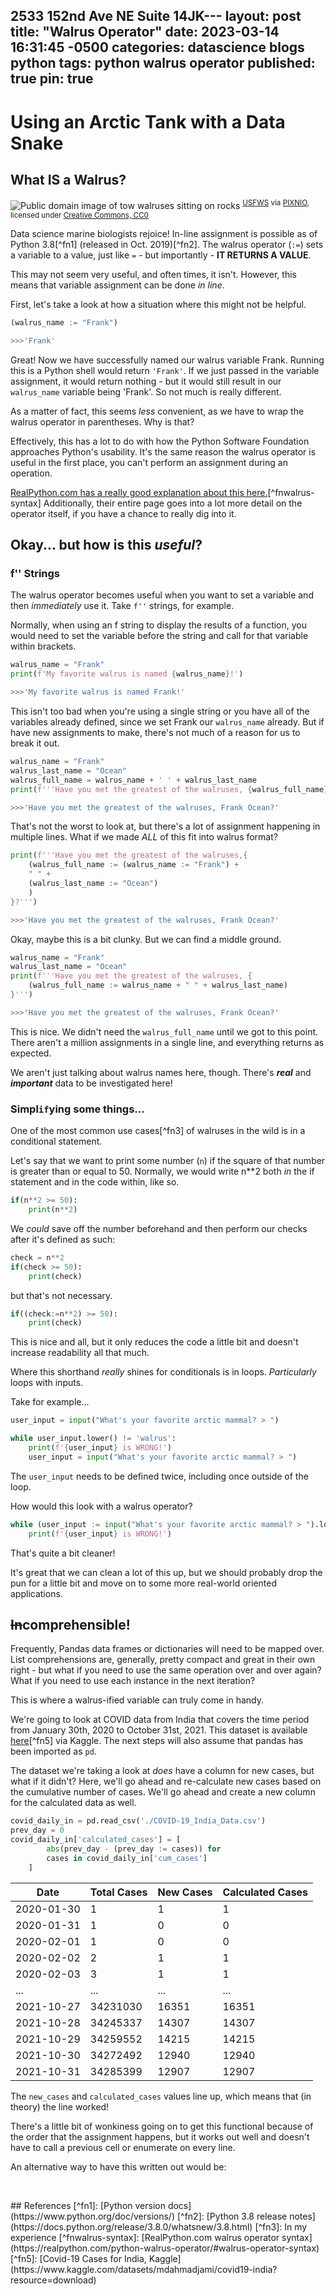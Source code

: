 2533 152nd Ave NE Suite 14JK---
layout: post
title:  "Walrus Operator"
date:   2023-03-14 16:31:45 -0500
categories: datascience blogs python
tags: python walrus operator
published: true
pin: true
---

# Using an Arctic Tank with a Data Snake
## What IS a Walrus?


![Public domain image of tow walruses sitting on rocks](/assets/2023-03-14/walrus-pixnio.jpg)
<sup>[USFWS](https://www.fws.gov/) via [PIXNIO](https://pixnio.com/fauna-animals/walrus/walrus-pair-on-rocky-beach), licensed under [Creative Commons, CC0](https://pixnio.com/creative-commons-license)</sup>

Data science marine biologists rejoice! In-line assignment is possible as of Python 3.8[^fn1] (released in Oct. 2019)[^fn2]. The walrus operator (`:=`) sets a variable to a value, just like `=` - but importantly - **IT RETURNS A VALUE**.

This may not seem very useful, and often times, it isn't. However, this means that variable assignment can be done _in line_.

First, let's take a look at how a situation where this might not be helpful.

```python
(walrus_name := "Frank")

>>>'Frank'
```
Great! Now we have successfully named our walrus
variable Frank.
Running this is a Python shell would return `'Frank'`.
If we just passed in the variable assignment, it would return
nothing - but it would still result in our `walrus_name`
variable being 'Frank'. So not much is really different.

As a matter of fact, this seems _less_ convenient, as we
have to wrap the walrus operator in parentheses. Why is
that?

Effectively, this has a lot to do with how the Python
Software Foundation approaches Python's usability. It's the
same reason the walrus operator is useful in the first place,
you can't perform an assignment during an operation.

[RealPython.com has a really good explanation about this here.](https://realpython.com/python-walrus-operator/#walrus-operator-syntax)[^fnwalrus-syntax]
Additionally, their entire page goes into a lot more detail on
the operator itself, if you have a chance to really dig
into it.

## Okay... but how is this _**useful**_?
### f'' Strings
The walrus operator becomes useful when you want to set a
variable and then _immediately_ use it.
Take `f''` strings, for example.

Normally, when using an f string to display the results of a
function, you would need to set the variable before the string
and call for that variable within brackets.

```python
walrus_name = "Frank"
print(f'My favorite walrus is named {walrus_name}!')

>>>'My favorite walrus is named Frank!'
```

This isn't too bad when you're using a single string or you
have all of the variables already defined, since we set Frank
our `walrus_name` already.
But if have new assignments to make, there's not much of a
reason for us to break it out.

```python
walrus_name = "Frank"
walrus_last_name = "Ocean"
walrus_full_name = walrus_name + ' ' + walrus_last_name
print(f'''Have you met the greatest of the walruses, {walrus_full_name}?''')

>>>'Have you met the greatest of the walruses, Frank Ocean?'
```

That's not the worst to look at, but there's a lot of
assignment happening in multiple lines.
What if we made *ALL* of this fit into walrus format?

```python
print(f'''Have you met the greatest of the walruses,{
    (walrus_full_name := (walrus_name := "Frank") +
    " " +
    (walrus_last_name := "Ocean")
    )
}?''')

>>>'Have you met the greatest of the walruses, Frank Ocean?'
```

Okay, maybe this is a bit clunky. But we can find a middle
ground.

```python
walrus_name = "Frank"
walrus_last_name = "Ocean"
print(f'''Have you met the greatest of the walruses, {
    (walrus_full_name := walrus_name + " " + walrus_last_name)
}''')

>>>'Have you met the greatest of the walruses, Frank Ocean?'
```

This is nice. We didn't need the `walrus_full_name` until we
got to this point. There aren't a million assignments in a
single line, and everything returns as expected.

We aren't just talking about walrus names here, though.
There's ___real___ and ___important___ data to be investigated
here!

<!--
### **100%** Probability <sub>of me using this because it's fun</sub>

Statistics has a LOT of math. 
-->

### Simpl`if`ying some things...
One of the most common use cases[^fn3]
of walruses in the wild is in a conditional statement.

Let's say that we want to print some number (`n`) if the square
of that number is greater than or equal to 50. Normally, we
would write n*\*2 both *in* the if statement and in the code
within, like so.
```python
if(n**2 >= 50):
    print(n**2)
```

We *could* save off the number beforehand and then perform our
checks after it's defined as such:
```python
check = n**2
if(check >= 50):
    print(check)
```
but that's not necessary.
```python
if((check:=n**2) >= 50):
    print(check)
```

This is nice and all, but it only reduces the code a little
bit and doesn't increase readability all that much.

Where this shorthand *really* shines for conditionals is in
loops. *Particularly* loops with inputs.

Take for example...
```python
user_input = input("What's your favorite arctic mammal? > ")

while user_input.lower() != 'walrus':
    print(f'{user_input} is WRONG!')
    user_input = input("What's your favorite arctic mammal? > ")
```

The `user_input` needs to be defined twice, including once
outside of the loop.

How would this look with a walrus operator?

```python
while (user_input := input("What's your favorite arctic mammal? > ").lower()) != 'walrus':
    print(f'{user_input} is WRONG!')
```
That's quite a bit cleaner!

It's great that we can clean a lot of this up, but we should
probably drop the pun for a little bit and move on to some
more real-world oriented applications.

<!--
## Navigating With a `.map`
-->

## ~~In~~comprehensible!
Frequently, Pandas data frames or dictionaries will need to be
mapped over. List comprehensions are, generally, pretty compact
and great in their own right - but what if you need to use the
same operation over and over again? What if you need to use
each instance in the next iteration?

This is where a walrus-ified variable can truly come in handy.

We're going to look at COVID data from India that covers the 
time period from January 30th, 2020 to October 31st, 2021.
This dataset is available [here](https://www.kaggle.com/datasets/mdahmadjami/covid19-india?resource=download)[^fn5]
 via Kaggle. The next steps will
also assume that pandas has been imported as `pd`.

The dataset we're taking a look at *does* have a column for new
cases, but what if it didn't? Here, we'll go ahead and re-calculate
new cases based on the cumulative number of cases. We'll go ahead
and create a new column for the calculated data as well.

```python
covid_daily_in = pd.read_csv('./COVID-19_India_Data.csv')
prev_day = 0
covid_daily_in['calculated_cases'] = [
        abs(prev_day - (prev_day := cases)) for
        cases in covid_daily_in['cum_cases']
    ]
```

| Date	        | Total Cases	| New Cases	| Calculated Cases |
|---------------|-----------|-----------|-------------------|
| 2020-01-30	| 1	        | 1	        | 1                 |
| 2020-01-31	| 1	        | 0	        | 0                 |
| 2020-02-01	| 1	        | 0	        | 0                 |
| 2020-02-02	| 2	        | 1	        | 1                 |
| 2020-02-03	| 3	        | 1	        | 1                 |
| ...	        | ...	    | ...	    | ...               |
| 2021-10-27	| 34231030	| 16351 	| 16351             |
| 2021-10-28	| 34245337	| 14307	    | 14307             |
| 2021-10-29	| 34259552	| 14215	    | 14215             |
| 2021-10-30	| 34272492	| 12940	    | 12940             |
| 2021-10-31	| 34285399	| 12907	    | 12907             |

The `new_cases` and `calculated_cases` values line up, which means
that (in theory) the line worked!

There's a little bit of wonkiness going on to get this functional
because of the order that the assignment happens, but it works out
well and doesn't have to call a previous cell or enumerate on every
line.

An alternative way to have this written out would be:
```python

```


<br/>
## References
[^fn1]: [Python version docs](https://www.python.org/doc/versions/)
[^fn2]: [Python 3.8 release notes](https://docs.python.org/release/3.8.0/whatsnew/3.8.html)
[^fn3]: In my experience
[^fnwalrus-syntax]: [RealPython.com walrus operator syntax](https://realpython.com/python-walrus-operator/#walrus-operator-syntax)
[^fn5]: [Covid-19 Cases for India, Kaggle](https://www.kaggle.com/datasets/mdahmadjami/covid19-india?resource=download)